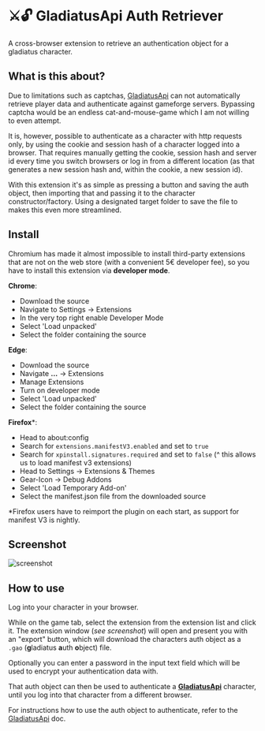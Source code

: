 # ⚔️🔓 GladiatusApi Auth Retriever

A cross-browser extension to retrieve an authentication object for a gladiatus character.

## What is this about?
Due to limitations such as captchas, [GladiatusApi](https://github.com/0tii/GladiatusApi) can not automatically retrieve player data and authenticate against gameforge servers. Bypassing captcha would be an endless cat-and-mouse-game which I am not willing to even attempt.

It is, however, possible to authenticate as a character with http requests only, by using the cookie and session hash of a character logged into a browser. That requires manually getting the cookie, session hash and server id every time you switch browsers or log in from a different location (as that generates a new session hash and, within the cookie, a new session id).

With this extension it's as simple as pressing a button and saving the auth object, then importing that and passing it to the character constructor/factory. Using a designated target folder to save the file to makes this even more streamlined.

## Install
Chromium has made it almost impossible to install third-party extensions that are not on the web store (with a convenient 5€ developer fee), so you have to install this extension via **developer mode**.

**Chrome**:
- Download the source
- Navigate to Settings -> Extensions
- In the very top right enable Developer Mode
- Select 'Load unpacked'
- Select the folder containing the source

**Edge**:
- Download the source
- Navigate **...** -> Extensions
- Manage Extensions
- Turn on developer mode
- Select 'Load unpacked'
- Select the folder containing the source

**Firefox***:
- Head to about:config
- Search for `extensions.manifestV3.enabled` and set to `true`
- Search for `xpinstall.signatures.required` and set to `false`
(^ this allows us to load manifest v3 extensions)
- Head to Settings -> Extensions & Themes
- Gear-Icon -> Debug Addons
- Select 'Load Temporary Add-on'
- Select the manifest.json file from the downloaded source

*Firefox users have to reimport the plugin on each start, as support for manifest V3 is nightly.

## Screenshot
![screenshot](https://i.imgur.com/tiiKzmG.png)

## How to use
Log into your character in your browser. 

While on the game tab, select the extension from the extension list and click it. The extension window (*see screenshot*) will open and present you with an "export" button, which will download the characters auth object as a `.gao` (**g**ladiatus **a**uth **o**bject) file.

Optionally you can enter a password in the input text field which will be used to encrypt your authentication data with.

That auth object can then be used to authenticate a **[GladiatusApi](https://github.com/0tii/GladiatusApi)** character, until you log into that character from a different browser.

For instructions how to use the auth object to authenticate, refer to the [GladiatusApi](https://github.com/0tii/GladiatusApi) doc.